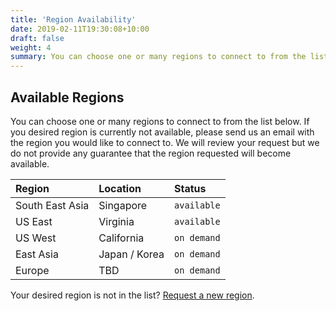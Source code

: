 ```yaml
---
title: 'Region Availability'
date: 2019-02-11T19:30:08+10:00
draft: false
weight: 4
summary: You can choose one or many regions to connect to from the list below. If you desired region is currently not available, please send us an email with the region you would like to connect to. We will review your request but we do not provide any guarantee that the region requested will become available.
---
```


## Available Regions

You can choose one or many regions to connect to from the list below. If you desired region is currently not available, please send us an email with the region you would like to connect to. We will review your request but we do not provide any guarantee that the region requested will become available. 

| Region | Location | Status |
| :-------------- | :-------------- | :-------------- |
| South East Asia | Singapore       | `available`     |
| US East         | Virginia        | `available`     |
| US West         | California      | `on demand`     |
| East Asia       | Japan / Korea   | `on demand`     |
| Europe          | TBD             | `on demand`     |

Your desired region is not in the list? [Request a new region](https://).